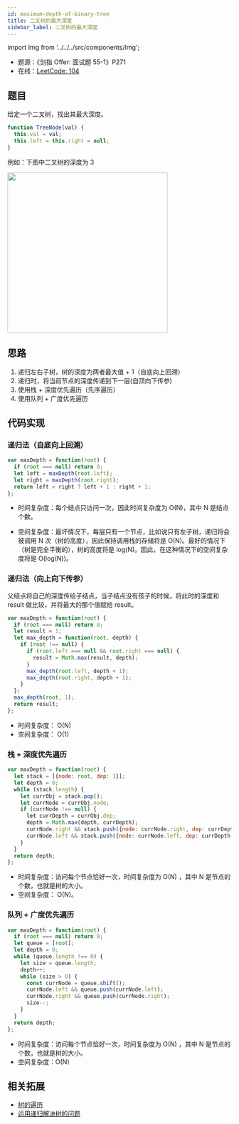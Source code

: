 ```yaml
---
id: maximum-depth-of-binary-tree
title: 二叉树的最大深度
sidebar_label: 二叉树的最大深度
---
```


import Img from '../../../src/components/Img';

- 题源：《剑指 Offer: 面试题 55-1》P271
- 在线：[LeetCode: 104](https://leetcode-cn.com/problems/maximum-depth-of-binary-tree/)

## 题目

给定一个二叉树，找出其最大深度。

```js
function TreeNode(val) {
  this.val = val;
  this.left = this.right = null;
}
```

例如：下图中二叉树的深度为 3

<Img width="360" legend="图：二叉树的最大深度" src="https://cosmos-x.oss-cn-hangzhou.aliyuncs.com/C4rOow.png" />

## 思路

1. 递归左右子树，树的深度为两者最大值 + 1（自底向上回溯）
2. 递归时，将当前节点的深度传递到下一层(自顶向下传参)
3. 使用栈 + 深度优先遍历（先序遍历）
4. 使用队列 + 广度优先遍历

## 代码实现

### 递归法（自底向上回溯）

```js
var maxDepth = function(root) {
  if (root === null) return 0;
  let left = maxDepth(root.left);
  let right = maxDepth(root.right);
  return left > right ? left + 1 : right + 1;
};
```

- 时间复杂度：每个结点只访问一次，因此时间复杂度为 O(N)，其中 N 是结点个数。

- 空间复杂度：最坏情况下，每层只有一个节点，比如说只有左子树，递归将会被调用 N 次（树的高度），因此保持调用栈的存储将是 O(N)。最好的情况下（树是完全平衡的），树的高度将是 log(N)。因此，在这种情况下的空间复杂度将是 O(log(N))。

### 递归法（向上向下传参）

父结点将自己的深度传给子结点，当子结点没有孩子的时候，将此时的深度和 result 做比较，并将最大的那个值赋给 result。

```js
var maxDepth = function(root) {
  if (root === null) return 0;
  let result = 1;
  let max_depth = function(root, depth) {
    if (root !== null) {
      if (root.left === null && root.right === null) {
        result = Math.max(result, depth);
      }
      max_depth(root.left, depth + 1);
      max_depth(root.right, depth + 1);
    }
  };
  max_depth(root, 1);
  return result;
};
```

- 时间复杂度： O(N)
- 空间复杂度： O(1)

### 栈 + 深度优先遍历

```js
var maxDepth = function(root) {
  let stack = [{node: root, dep: 1}];
  let depth = 0;
  while (stack.length) {
    let currObj = stack.pop();
    let currNode = currObj.node;
    if (currNode !== null) {
      let currDepth = currObj.dep;
      depth = Math.max(depth, currDepth);
      currNode.right && stack.push({node: currNode.right, dep: currDepth + 1});
      currNode.left && stack.push({node: currNode.left, dep: currDepth + 1});
    }
  }
  return depth;
};
```

- 时间复杂度：访问每个节点恰好一次，时间复杂度为 O(N) ，其中 N 是节点的个数，也就是树的大小。
- 空间复杂度： O(N)。

### 队列 + 广度优先遍历

```js
var maxDepth = function(root) {
  if (root === null) return 0;
  let queue = [root];
  let depth = 0;
  while (queue.length !== 0) {
    let size = queue.length;
    depth++;
    while (size > 0) {
      const currNode = queue.shift();
      currNode.left && queue.push(currNode.left);
      currNode.right && queue.push(currNode.right);
      size--;
    }
  }
  return depth;
};
```

- 时间复杂度：访问每个节点恰好一次，时间复杂度为 O(N) ，其中 N 是节点的个数，也就是树的大小。
- 空间复杂度：O(N)

## 相关拓展

- [树的遍历](https://leetcode-cn.com/explore/learn/card/data-structure-binary-tree/2/traverse-a-tree/7/)
- [运用递归解决树的问题](https://leetcode-cn.com/explore/learn/card/data-structure-binary-tree/3/solve-problems-recursively/11/)
